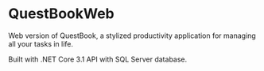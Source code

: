 # QuestBookWeb
Web version of QuestBook, a stylized productivity application for managing all your tasks in life.

Built with .NET Core 3.1 API with SQL Server database.
